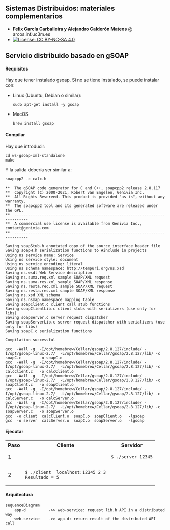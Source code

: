 
## Sistemas Distribuidos: materiales complementarios
+ **Felix García Carballeira y Alejandro Calderón Mateos** @ arcos.inf.uc3m.es
+ [![License: CC BY-NC-SA 4.0](https://img.shields.io/badge/License-CC%20BY--NC--SA%204.0-blue.svg)](https://github.com/acaldero/uc3m_sd/blob/main/LICENSE)


## Servicio distribuido basado en gSOAP

#### Requisitos

Hay que tener instalado gsoap.
Si no se tiene instalado, se puede instalar con:
 * Linux (Ubuntu, Debian o similar):
   ```
   sudo apt-get install -y gsoap
   ```
 * MacOS
   ```
   brew install gsoap
   ```


#### Compilar

Hay que introducir:
```
cd ws-gsoap-xml-standalone
make
```

Y la salida debería ser similar a:
```
soapcpp2 -c calc.h

**  The gSOAP code generator for C and C++, soapcpp2 release 2.8.117
**  Copyright (C) 2000-2021, Robert van Engelen, Genivia Inc.
**  All Rights Reserved. This product is provided "as is", without any warranty.
**  The soapcpp2 tool and its generated software are released under the GPL.
**  ----------------------------------------------------------------------------
**  A commercial use license is available from Genivia Inc., contact@genivia.com
**  ----------------------------------------------------------------------------

Saving soapStub.h annotated copy of the source interface header file
Saving soapH.h serialization functions to #include in projects
Using ns service name: Service
Using ns service style: document
Using ns service encoding: literal
Using ns schema namespace: http://tempuri.org/ns.xsd
Saving ns.wsdl Web Service description
Saving ns.suma.req.xml sample SOAP/XML request
Saving ns.suma.res.xml sample SOAP/XML response
Saving ns.resta.req.xml sample SOAP/XML request
Saving ns.resta.res.xml sample SOAP/XML response
Saving ns.xsd XML schema
Saving ns.nsmap namespace mapping table
Saving soapClient.c client call stub functions
Saving soapClientLib.c client stubs with serializers (use only for libs)
Saving soapServer.c server request dispatcher
Saving soapServerLib.c server request dispatcher with serializers (use only for libs)
Saving soapC.c serialization functions

Compilation successful 

gcc  -Wall -g  -I/opt/homebrew/Cellar/gsoap/2.8.127/include/ -I/opt/gsoap-linux-2.7/  -L/opt/homebrew/Cellar/gsoap/2.8.127/lib/ -c soapC.c        -o soapC.o
gcc  -Wall -g  -I/opt/homebrew/Cellar/gsoap/2.8.127/include/ -I/opt/gsoap-linux-2.7/  -L/opt/homebrew/Cellar/gsoap/2.8.127/lib/ -c calcClient.c   -o calcClient.o
gcc  -Wall -g  -I/opt/homebrew/Cellar/gsoap/2.8.127/include/ -I/opt/gsoap-linux-2.7/  -L/opt/homebrew/Cellar/gsoap/2.8.127/lib/ -c soapClient.c   -o soapClient.o
gcc  -Wall -g  -I/opt/homebrew/Cellar/gsoap/2.8.127/include/ -I/opt/gsoap-linux-2.7/  -L/opt/homebrew/Cellar/gsoap/2.8.127/lib/ -c calcServer.c   -o calcServer.o
gcc  -Wall -g  -I/opt/homebrew/Cellar/gsoap/2.8.127/include/ -I/opt/gsoap-linux-2.7/  -L/opt/homebrew/Cellar/gsoap/2.8.127/lib/ -c soapServer.c   -o soapServer.o
gcc  -o client  calcClient.o  soapC.o  soapClient.o   -lgsoap
gcc  -o server  calcServer.o  soapC.o  soapServer.o   -lgsoap
```

#### Ejecutar

<html>
<table>
<tr><th>Paso</th><th>Cliente</th><th>Servidor</th></tr>

<tr>
<td>1</td>
<td>

```
```

</td>
<td>

```
$ ./server 12345
```

</td>
</tr>

<tr>
<td>2</td>
<td>

```
$ ./client  localhost:12345 2 3
Resultado = 5 
```

</td>
<td>

```
```

</td>
</tr>

</table>
</html>


#### Arquitectura

```mermaid
sequenceDiagram
    app-d          ->> web-service: request lib.h API in a distributed way
    web-service    ->> app-d: return result of the distributed API call
```


